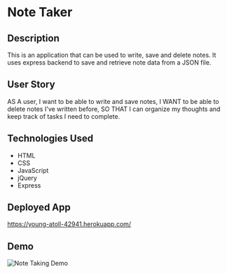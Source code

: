 # Note Taker

## Description
This is an application that can be used to write, save and delete notes. It uses express backend to save and retrieve note data from a JSON file.

## User Story
AS A user, I want to be able to write and save notes,
I WANT to be able to delete notes I've written before, 
SO THAT I can organize my thoughts and keep track of tasks I need to complete.

## Technologies Used
* HTML
* CSS
* JavaScript
* jQuery
* Express

## Deployed App
https://young-atoll-42941.herokuapp.com/

## Demo
![Note Taking Demo](demo/note-take-app.gif)
